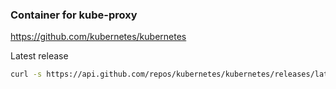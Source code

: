 ### Container for kube-proxy

https://github.com/kubernetes/kubernetes

Latest release

```bash
curl -s https://api.github.com/repos/kubernetes/kubernetes/releases/latest |grep tag_name | cut -d '"' -f 4 | tr -d 'v'
```

